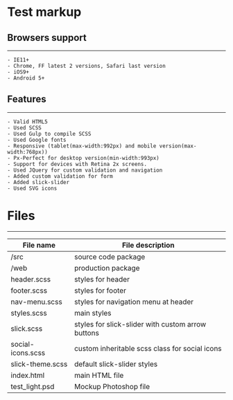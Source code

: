 # Test markup
## Browsers support
---
    - IE11+
    - Chrome, FF latest 2 versions, Safari last version
    - iOS9+
    - Android 5+
## Features
---
    - Valid HTML5
    - Used SCSS
    - Used Gulp to compile SCSS
    - Used Google fonts
    - Responsive (tablet(max-width:992px) and mobile version(max-width:768px))
    - Px-Perfect for desktop version(min-width:993px)
    - Support for devices with Retina 2x screens.
    - Used JQuery for custom validation and navigation
    - Added custom validation for form
    - Added slick-slider
    - Used SVG icons
# Files
---
File name | File description
---|---
/src | source code package
/web | production package
header.scss | styles for header
footer.scss | styles for footer
nav-menu.scss | styles for navigation menu at header
styles.scss | main styles
slick.scss | styles for slick-slider with custom arrow buttons
social-icons.scss | custom inheritable scss class for social icons
slick-theme.scss | default slick-slider styles
index.html | main HTML file
test_light.psd | Mockup Photoshop file 